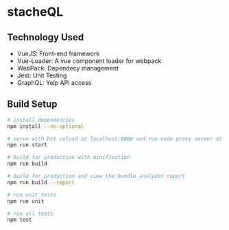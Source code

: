 # stacheQL

## Technology Used

- VueJS: Front-end framework
- Vue-Loader: A vue component loader for webpack
- WebPack: Dependecy management
- Jest: Unit Testing
- GraphQL: Yelp API access

## Build Setup

```bash
# install dependencies
npm install --no-optional

# serve with hot reload at localhost:8080 and run node proxy server at localhost:3020/api
npm run start

# build for production with minification
npm run build

# build for production and view the bundle analyzer report
npm run build --report

# run unit tests
npm run unit

# run all tests
npm test
```
